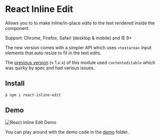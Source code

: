 # React Inline Edit

Allows you to to make inline/in-place edits to the text rendered inside the component.

Support: Chrome, Firefox, Safari (desktop & mobile) and IE 9+

The new version comes with a simpler API which uses `<textarea>` input elements that auto resize to fit in the text edits.

The [previous version](https://github.com/vasanthk/react-inline-edit/tree/contenteditable-version) (v 1.x.x) of this module used `contenteditable` which was quirky by spec and had various issues.  

## Install

```
$ npm i react-inline-edit
```

## Demo

![React Inline Edit Demo](https://cdn.rawgit.com/vasanthk/react-inline-edit/textarea-version/demo/InlineEdit.gif)

You can play around with the demo code in the [demo](demo) folder.


